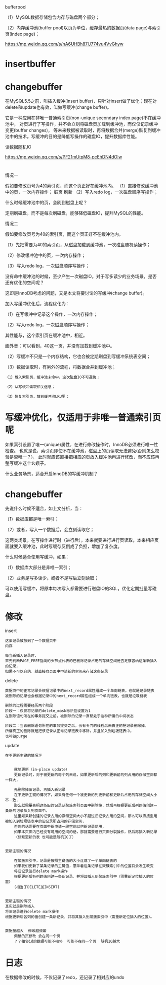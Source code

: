 
# 

bufferpool

（1）MySQL数据存储包含内存与磁盘两个部分；

（2）内存缓冲池(buffer pool)以页为单位，缓存最热的数据页(data page)与索引页(index page)；


https://mp.weixin.qq.com/s/nA6UHBh87U774vu4VvGhyw


 # insertbuffer 
 

# changebuffer

在MySQL5.5之前，叫插入缓冲(insert buffer)，只针对insert做了优化；现在对delete和update也有效，叫做写缓冲(change buffer)。

它是一种应用在非唯一普通索引页(non-unique secondary index page)不在缓冲池中，
对页进行了写操作，并不会立刻将磁盘页加载到缓冲池，而仅仅记录缓冲变更(buffer changes)，
等未来数据被读取时，再将数据合并(merge)恢复到缓冲池中的技术。写缓冲的目的是降低写操作的磁盘IO，提升数据库性能。


读数据随机IO


https://mp.weixin.qq.com/s/PF21mUtpM8-pcEhDN4dOIw


# 

情况一

假如要修改页号为4的索引页，而这个页正好在缓冲池内。
（1）直接修改缓冲池中的页，一次内存操作；
脏页 刷新
（2）写入redo log，一次磁盘顺序写操作；

什么时候缓冲池中的页，会刷到磁盘上呢？

定期刷磁盘，而不是每次刷磁盘，能够降低磁盘IO，提升MySQL的性能。

情况二

假如要修改页号为40的索引页，而这个页正好不在缓冲池内。

（1）先把需要为40的索引页，从磁盘加载到缓冲池，一次磁盘随机读操作；

（2）修改缓冲池中的页，一次内存操作；

（3）写入redo log，一次磁盘顺序写操作；

没有命中缓冲池的时候，至少产生一次磁盘IO，对于写多读少的业务场景，是否还有优化的空间呢？

这即是InnoDB考虑的问题，又是本文将要讨论的写缓冲(change buffer)。

加入写缓冲优化后，流程优化为：

（1）在写缓冲中记录这个操作，一次内存操作；

（2）写入redo log，一次磁盘顺序写操作；

其性能与，这个索引页在缓冲池中，相近。

画外音：可以看到，40这一页，并没有加载到缓冲池中。




（2）写缓冲不只是一个内存结构，它也会被定期刷盘到写缓冲系统表空间；

（3）数据读取时，有另外的流程，将数据合并到缓冲池；

    （1）载入索引页，缓冲池未命中，这次磁盘IO不可避免；
    
    （2）从写缓冲读取相关信息；
    
    （3）恢复索引页，放到缓冲池LRU里；
 
 # 写缓冲优化，仅适用于非唯一普通索引页呢
 
 
 如果索引设置了唯一(unique)属性，在进行修改操作时，InnoDB必须进行唯一性检查。
 也就是说，索引页即使不在缓冲池，磁盘上的页读取无法避免(否则怎么校验是否唯一？)，
 此时就应该直接把相应的页放入缓冲池再进行修改，而不应该再整写缓冲这个幺蛾子。
 
 什么业务场景，适合开启InnoDB的写缓冲机制？
 
 # changebuffer
 
 先说什么时候不适合，如上文分析，当：
 
 （1）数据库都是唯一索引；
 
 （2）或者，写入一个数据后，会立刻读取它；
 
 这两类场景，在写操作进行时（进行后），本来就要进行进行页读取，本来相应页面就要入缓冲池，此时写缓存反倒成了负担，增加了复杂度。
 
  
 
 什么时候适合使用写缓冲，如果：
 
 （1）数据库大部分是非唯一索引；
 
 （2）业务是写多读少，或者不是写后立刻读取；
 
 可以使用写缓冲，将原本每次写入都需要进行磁盘IO的SQL，优化定期批量写磁盘。
 


# 修改

insert

    这条记录被放到了一个数据页中
    内存
    
    每当新插入记录时，
    首先判断PAGE_FREE指向的头节点代表的已删除记录占用的存储空间是否足够容纳这条新插入的记录，
    如果不可以容纳，就直接向页面中申请新的空间来存储这条记录


delete 

    数据页中的正常记录会根据记录中的next_record属性组成一个单向链表，也就是记录链表
    被删除的记录也会根据记录中的next_record属性组成一个单向链表，也就是垃圾链表
    
    删除的过程需要经历两个阶段
    阶段一：仅仅将记录的delete_mask标识位设置为1
    在删除语句所在的事务提交之前，被删除的记录一直都处于这种所谓的中间状态
      
    阶段二：当该删除语句所在的事务提交之后，会有专门的线程后来真正的把记录删除掉。
    所谓真正的删除就是把该记录从正常记录链表中移除，并且加入到垃圾链表中，
    也叫做purge

update

    在不更新主键的情况下
    
    
        就地更新（in-place update）
        更新记录时，对于被更新的每个列来说，如果更新后的列和更新前的列占用的存储空间都一样大，
        
        先删除掉旧记录，再插入新记录
        在不更新主键的情况下，如果有任何一个被更新的列更新前和更新后占用的存储空间大小不一致，
        那么就需要先把这条旧的记录从聚簇索引页面中删除掉，然后再根据更新后列的值创建一条新的记录插入到页面中。
        这里如果新创建的记录占用的存储空间大小不超过旧记录占用的空间，那么可以直接重用被加入到垃圾链表中的旧记录所占用的存储空间，
        否则的话需要在页面中新申请一段空间以供新记录使用，
        如果本页面内已经没有可用的空间的话，那就需要进行页面分裂操作，然后再插入新记录
        （频繁更新的表 也可能是随机IO了）
    
    
    更新主键的情况
    
        在聚簇索引中，记录是按照主键值的大小连成了一个单向链表的
        如果我们更新了某条记录的主键值，意味着这条记录在聚簇索引中的位置将会发生改变
        将旧记录进行delete mark操作
        根据更新后各列的值创建一条新记录，并将其插入到聚簇索引中（需重新定位插入的位置）
        (相当于DELETE加INSERT)
       
    
    更新主键的情况
    其实就是删除插入
    将旧记录进行delete mark操作
    根据更新后各列的值创建一条新记录，并将其插入到聚簇索引中（需重新定位插入的位置）。
    
    
    数据量越大  修改越频繁  
        频繁的页修改 会在同一个页
        ？？相邻id的数据可能不相邻  可能不在同一个页  随机IO越大
    
# 日志

在数据修改的时候，不仅记录了redo，还记录了相对应的undo

    


